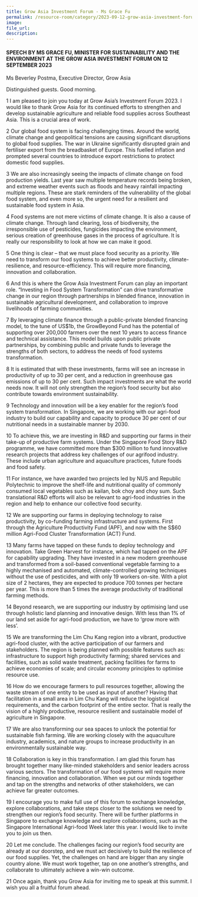 ```yaml
---
title: Grow Asia Investment Forum - Ms Grace Fu
permalink: /resource-room/category/2023-09-12-grow-asia-investment-forum/
image:
file_url:
description:
---
```


#### SPEECH BY MS GRACE FU, MINISTER FOR SUSTAINABILITY AND THE ENVIRONMENT AT THE GROW ASIA INVESTMENT FORUM ON 12 SEPTEMBER 2023 

Ms Beverley Postma, Executive Director, Grow Asia

Distinguished guests. Good morning.

1 I am pleased to join you today at Grow Asia’s Investment Forum 2023. I would like to thank Grow Asia for its continued efforts to strengthen and develop sustainable agriculture and reliable food supplies across Southeast Asia. This is a crucial area of work.

2 Our global food system is facing challenging times. Around the world, climate change and geopolitical tensions are causing significant disruptions to global food supplies. The war in Ukraine significantly disrupted grain and fertiliser export from the breadbasket of Europe. This fuelled inflation and prompted several countries to introduce export restrictions to protect domestic food supplies.

3 We are also increasingly seeing the impacts of climate change on food production yields. Last year saw multiple temperature records being broken, and extreme weather events such as floods and heavy rainfall impacting multiple regions.  These are stark reminders of the vulnerability of the global food system, and even more so, the urgent need for a resilient and sustainable food system in Asia. 

4 Food systems are not mere victims of climate change. It is also a cause of climate change. Through land clearing, loss of biodiversity, the irresponsible use of pesticides, fungicides impacting the environment, serious creation of greenhouse gases in the process of agriculture. It is really our responsibility to look at how we can make it good.

5 One thing is clear – that we must place food security as a priority. We need to transform our food systems to achieve better productivity, climate-resilience, and resource-efficiency. This will require more financing, innovation and collaboration.

6	And this is where the Grow Asia Investment Forum can play an important role. “Investing in Food System Transformation” can drive transformative change in our region through partnerships in blended finance, innovation in sustainable agricultural development, and collaboration to improve livelihoods of farming communities. 

7	By leveraging climate finance through a public-private blended financing model, to the tune of US$1b, the GrowBeyond Fund has the potential of supporting over 200,000 farmers over the next 10 years to access finance and technical assistance. This model builds upon public private partnerships, by combining public and private funds to leverage the strengths of both sectors, to address the needs of food systems transformation.

8	It is estimated that with these investments, farms will see an increase in productivity of up to 30 per cent, and a reduction in greenhouse gas emissions of up to 30 per cent. Such impact investments are what the world needs now. It will not only strengthen the region’s food security but also contribute towards environment sustainability. 

9	Technology and innovation will be a key enabler for the region’s food system transformation. In Singapore, we are working with our agri-food industry to build our capability and capacity to produce 30 per cent of our nutritional needs in a sustainable manner by 2030. 

10	To achieve this, we are investing in R&D and supporting our farms in their take-up of productive farm systems. Under the Singapore Food Story R&D programme, we have committed more than $300 million to fund innovative research projects that address key challenges of our agrifood industry. These include urban agriculture and aquaculture practices, future foods and food safety. 

11	For instance, we have awarded two projects led by NUS and Republic Polytechnic to improve the shelf-life and nutritional quality of commonly consumed local vegetables such as kailan, bok choy and choy sum. Such translational R&D efforts will also be relevant to agri-food industries in the region and help to enhance our collective food security. 

12	We are supporting our farms in deploying technology to raise productivity, by co-funding farming infrastructure and systems. First through the Agriculture Productivity Fund (APF), and now with the S$60 million Agri-Food Cluster Transformation (ACT) Fund. 

13	Many farms have tapped on these funds to deploy technology and innovation. Take Green Harvest for instance, which had tapped on the APF for capability upgrading. They have invested in a new modern greenhouse and transformed from a soil-based conventional vegetable farming to a highly mechanised and automated, climate-controlled growing techniques without the use of pesticides, and with only 19 workers on-site. With a plot size of 2 hectares, they are expected to produce 700 tonnes per hectare per year. This is more than 5 times the average productivity of traditional farming methods.

14	Beyond research, we are supporting our industry by optimising land use through holistic land planning and innovative design. With less than 1% of our land set aside for agri-food production, we have to ‘grow more with less’. 

15	We are transforming the Lim Chu Kang region into a vibrant, productive agri-food cluster, with the active participation of our farmers and stakeholders. The region is being planned with possible features such as: infrastructure to support high productivity farming; shared services and facilities, such as solid waste treatment, packing facilities for farms to achieve economies of scale; and circular economy principles to optimise resource use. 

16	How do we encourage farmers to pull resources together, allowing the waste stream of one entity to be used as input of another? Having that facilitation in a small area in Lim Chu Kang will reduce the logistical requirements, and the carbon footprint of the entire sector. That is really the vision of a highly productive, resource resilient and sustainable model of agriculture in Singapore. 

17	We are also transforming our sea spaces to unlock the potential for sustainable fish farming. We are working closely with the aquaculture industry, academics, and nature groups to increase productivity in an environmentally sustainable way.

18	Collaboration is key in this transformation. I am glad this forum has brought together many like-minded stakeholders and senior leaders across various sectors. The transformation of our food systems will require more financing, innovation and collaboration. When we put our minds together and tap on the strengths and networks of other stakeholders, we can achieve far greater outcomes.

19	I encourage you to make full use of this forum to exchange knowledge, explore collaborations, and take steps closer to the solutions we need to strengthen our region’s food security. There will be further platforms in Singapore to exchange knowledge and explore collaborations, such as the Singapore International Agri-food Week later this year. I would like to invite you to join us then.

20	Let me conclude. The challenges facing our region’s food security are already at our doorstep, and we must act decisively to build the resilience of our food supplies. Yet, the challenges on hand are bigger than any single country alone. We must work together, tap on one another’s strengths, and collaborate to ultimately achieve a win-win outcome.

21	Once again, thank you Grow Asia for inviting me to speak at this summit. I wish you all a fruitful forum ahead.
